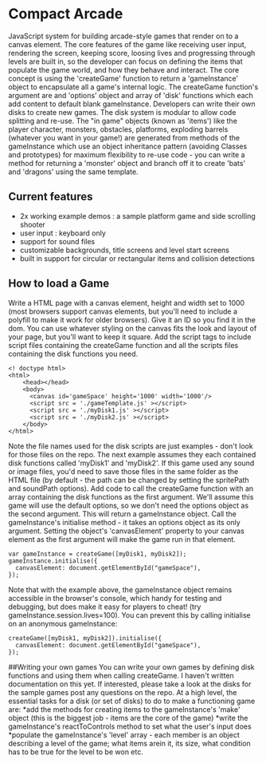 # Compact Arcade
JavaScript system for building arcade-style games that render on to a canvas element. The core features of the game like receiving user input, rendering the screen, keeping score, loosing lives and progressing through levels are built in, so the developer can focus on defining the items that populate the game world, and how they behave and interact.
The core concept is using the 'createGame' function to return a 'gameInstance' object to encapsulate all a game's internal logic. The createGame function's argument are and 'options' object and array of 'disk' functions which each add content to default blank gameInstance. Developers can write their own disks to create new games. The disk system is modular to allow code splitting and re-use.
The "in game" objects (known as 'items') like the player character, monsters, obstacles, platforms, exploding barrels (whatever you want in your game!) are generated from methods of the gameInstance which use an object inheritance pattern (avoiding Classes and prototypes) for maximum flexibility to re-use code - you can write a method for returning a 'monster' object and branch off it to create 'bats' and 'dragons' using the same template. 
## Current features
* 2x working example demos : a sample platform game and side scrolling shooter
* user input : keyboard only 
* support for sound files
* customizable backgrounds, title screens and level start screens
* built in support for circular or rectangular items and collision detections
## How to load a Game
Write a HTML page with a canvas element, height and width set to 1000 (most browsers support canvas elements, but you'll need to include a polyfill to make it work for older browsers). Give it an ID so you find it in the dom. You can use whatever styling on the canvas fits the look and layout of your page, but you'll want to keep it square. Add the script tags to include script files containing the createGame function and all the scripts files containing the disk functions you need.

    <! doctype html>
	<html>    
	    <head></head>
	    <body>
		  <canvas id='gameSpace' height='1000' width='1000'/>
		  <script src = './gameTemplate.js' ></script>
		  <script src = './myDisk1.js' ></script>
		  <script src = './myDisk2.js' ></script>
	    </body>
	</html>

Note the file names used for the disk scripts are just examples - don't look for those files on the repo. The next example assumes they each contained disk functions called 'myDisk1' and 'myDisk2'.
If this game used any sound or image files, you'd need to save those files in the same folder as the HTML file (by default - the path can be changed by setting the spritePath and soundPath options).
Add code to call the createGame function with an array containing the disk functions as the first argument. We'll assume this game will use the default options, so we don't need the options object as the second argument. This will return a gameInstance object. Call the gameInstance's initialise method - it takes an options object as its only argument. Setting the object's 'canvasElement' property to  your canvas element as the first argument will make the game run in that element.

    var gameInstance = createGame([myDisk1, myDisk2]);
    gameInstance.initialise({
	  canvasElement: document.getElementById("gameSpace"),
    });
Note that with the example above, the gameInstance object remains accessible in the browser's console, which handy for testing and debugging, but does make it easy for players to cheat! (try gameInstance.session.lives=100). You can prevent this by calling initialise on an anonymous gameInstance:

    createGame([myDisk1, myDisk2]).initialise({
	  canvasElement: document.getElementById("gameSpace"),
    });
##Writing your own games
You can write your own games by defining disk functions and using them when calling createGame. I haven't written documentation on this yet. If interested, please take a look at the disks for the sample games post any questions on the repo.
At a high level, the essential tasks for a disk (or set of disks) to do to make a functioning game are:
*add the methods for creating items to the gameInstance's 'make' object (this is the biggest job - items are the core of the game)
*write the gameInstance's reactToControls method to set what the user's input does
*populate the gameInstance's 'level' array - each member is an object describing a level of the game; what items arein it, its size, what condition has to be true for the level to be won etc.

	    
